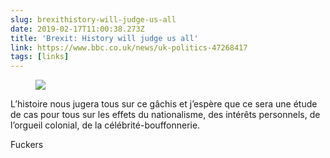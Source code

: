 ```yaml
---
slug: brexithistory-will-judge-us-all
date: 2019-02-17T11:00:38.273Z
title: 'Brexit: History will judge us all'
link: https://www.bbc.co.uk/news/uk-politics-47268417
tags: [links]
---
```



<figure>
  <img src="/images/2019-02-17-brexithistory-will-judge-us-all.jpeg">
</figure>

L’histoire nous jugera tous sur ce gâchis et j’espère que ce sera une étude de cas pour tous sur les effets du nationalisme, des intérêts personnels, de l’orgueil colonial, de la célébrité-bouffonnerie.

Fuckers
